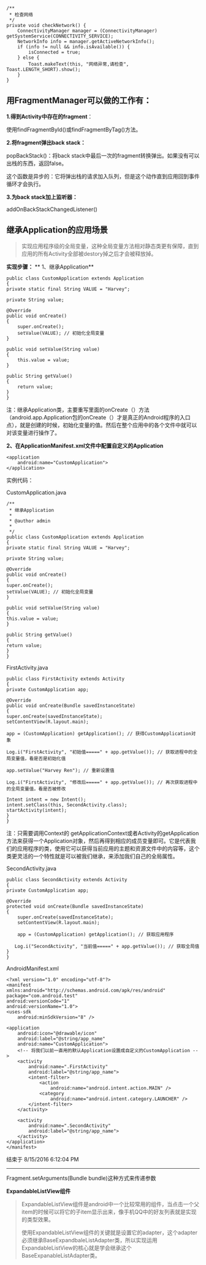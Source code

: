 	/**
     * 检查网络
     */
    private void checkNetwork() {
        ConnectivityManager manager = (ConnectivityManager) getSystemService(CONNECTIVITY_SERVICE);
        NetworkInfo info = manager.getActiveNetworkInfo();
        if (info != null && info.isAvailable()) {
            isConnected = true;
        } else {
            Toast.makeText(this, "网络异常,请检查", Toast.LENGTH_SHORT).show();
        }
    }

## 用FragmentManager可以做的工作有： ##

**1.得到Activity中存在的fragment**：

使用findFragmentById()或findFragmentByTag()方法。

**2.将fragment弹出back stack：**

popBackStack()：将back stack中最后一次的fragment转换弹出。如果没有可以出栈的东西，返回false。

这个函数是异步的：它将弹出栈的请求加入队列，但是这个动作直到应用回到事件循环才会执行。

**3.为back stack加上监听器：**

addOnBackStackChangedListener()
## 继承Application的应用场景 ##
> 实现应用程序级的全局变量，这种全局变量方法相对静态类更有保障，直到应用的所有Activity全部被destory掉之后才会被释放掉。

**实现步骤：**
**
1、继承Application**

    public class CustomApplication extends Application
    {
    private static final String VALUE = "Harvey";
    
    private String value;
    
    @Override
    public void onCreate()
    {
        super.onCreate();
        setValue(VALUE); // 初始化全局变量
    }
    
    public void setValue(String value)
    {
        this.value = value;
    }
    
    public String getValue()
    {
        return value;
    }
	}

注：继承Application类，主要重写里面的onCreate（）方法（android.app.Application包的onCreate（）才是真正的Android程序的入口点），就是创建的时候，初始化变量的值。然后在整个应用中的各个文件中就可以对该变量进行操作了。

**2、在ApplicationManifest.xml文件中配置自定义的Application**

    <application
    	android:name="CustomApplication">
    </application>
实例代码：

CustomApplication.java


    /**
     * 继承Application
     * 
     * @author admin
     * 
     */
    public class CustomApplication extends Application
    {
    private static final String VALUE = "Harvey";
    
    private String value;
    
    @Override
    public void onCreate()
    {
    super.onCreate();
    setValue(VALUE); // 初始化全局变量
    }
    
    public void setValue(String value)
    {
    this.value = value;
    }
    
    public String getValue()
    {
    return value;
    }
    }

FirstActivity.java

    public class FirstActivity extends Activity
    {
    private CustomApplication app;
    
    @Override
    public void onCreate(Bundle savedInstanceState)
    {
    super.onCreate(savedInstanceState);
    setContentView(R.layout.main);
    
    app = (CustomApplication) getApplication(); // 获得CustomApplication对象
    
    Log.i("FirstActivity", "初始值=====" + app.getValue()); // 获取进程中的全局变量值，看是否是初始化值
    
    app.setValue("Harvey Ren"); // 重新设置值
    
    Log.i("FirstActivity", "修改后=====" + app.getValue()); // 再次获取进程中的全局变量值，看是否被修改
    
    Intent intent = new Intent();
    intent.setClass(this, SecondActivity.class);
    startActivity(intent);
    }
    }

注：只需要调用Context的 getApplicationContext或者Activity的getApplication方法来获得一个Application对象，然后再得到相应的成员变量即可。它是代表我们的应用程序的类，使用它可以获得当前应用的主题和资源文件中的内容等，这个类更灵活的一个特性就是可以被我们继承，来添加我们自己的全局属性。

SecondActivity.java

    public class SecondActivity extends Activity
    {
    private CustomApplication app;
    
    @Override
    protected void onCreate(Bundle savedInstanceState)
    {
        super.onCreate(savedInstanceState);
        setContentView(R.layout.main);

        app = (CustomApplication) getApplication(); // 获取应用程序

       Log.i("SecondActivity", "当前值=====" + app.getValue()); // 获取全局值
    }
    }

AndroidManifest.xml

	<?xml version="1.0" encoding="utf-8"?>
	<manifest
    xmlns:android="http://schemas.android.com/apk/res/android"
    package="com.android.test"
    android:versionCode="1"
    android:versionName="1.0">
    <uses-sdk
        android:minSdkVersion="8" />

    <application
        android:icon="@drawable/icon"
        android:label="@string/app_name"
        android:name="CustomApplication">
        <!-- 将我们以前一直用的默认Application设置成自定义的CustomApplication -->
        <activity
            android:name=".FirstActivity"
            android:label="@string/app_name">
            <intent-filter>
                <action
                    android:name="android.intent.action.MAIN" />
                <category
                    android:name="android.intent.category.LAUNCHER" />
            </intent-filter>
        </activity>

        <activity
            android:name=".SecondActivity"
            android:label="@string/app_name">
        </activity>
    </application>
	</manifest>
结束于 8/15/2016 6:12:04 PM 

----------

Fragment.setArguments(Bundle bundle)这种方式来传递参数

**ExpandableListView组件**

> ExpandableListView组件是android中一个比较常用的组件，当点击一个父item的时候可以将它的子item显示出来，像手机QQ中的好友列表就是实现的类型效果。
> 
> 使用ExpandableListView组件的关键就是设置它的adapter，这个adapter必须继承BaseExpandbaleListAdapter类，所以实现运用ExpandableListView的核心就是学会继承这个BaseExpanableListAdapter类。


